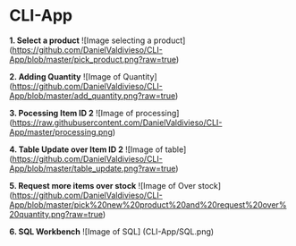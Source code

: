 # CLI-App
**1. Select a product**
![Image selecting a product]
 (https://github.com/DanielValdivieso/CLI-App/blob/master/pick_product.png?raw=true)

 **2. Adding Quantity**
 ![Image of Quantity]
 (https://github.com/DanielValdivieso/CLI-App/blob/master/add_quantity.png?raw=true)

**3. Pocessing Item ID 2**
![Image of processing]
(https://raw.githubusercontent.com/DanielValdivieso/CLI-App/master/processing.png)

**4. Table Update over Item ID 2**
![Image of table]
(https://github.com/DanielValdivieso/CLI-App/blob/master/table_update.png?raw=true)

**5. Request more items over stock**
![Image of Over stock]
(https://github.com/DanielValdivieso/CLI-App/blob/master/pick%20new%20product%20and%20request%20over%20quantity.png?raw=true)

**6. SQL Workbench**
![Image of SQL]
(CLI-App/SQL.png)
